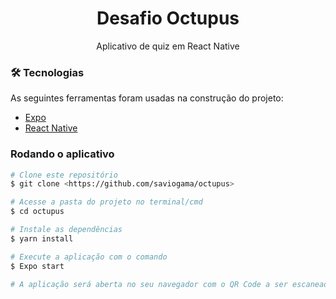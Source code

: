<h1 align="center">Desafio Octupus</h1>
<p align="center">Aplicativo de quiz em React Native</p>

### 🛠 Tecnologias

As seguintes ferramentas foram usadas na construção do projeto:

- [Expo](https://expo.io/)
- [React Native](https://reactnative.dev/)

### Rodando o aplicativo

```bash
# Clone este repositório
$ git clone <https://github.com/saviogama/octupus>

# Acesse a pasta do projeto no terminal/cmd
$ cd octupus

# Instale as dependências
$ yarn install

# Execute a aplicação com o comando
$ Expo start

# A aplicação será aberta no seu navegador com o QR Code a ser escaneado pelo seu dispositivo, utilizando o app Expo Go
```